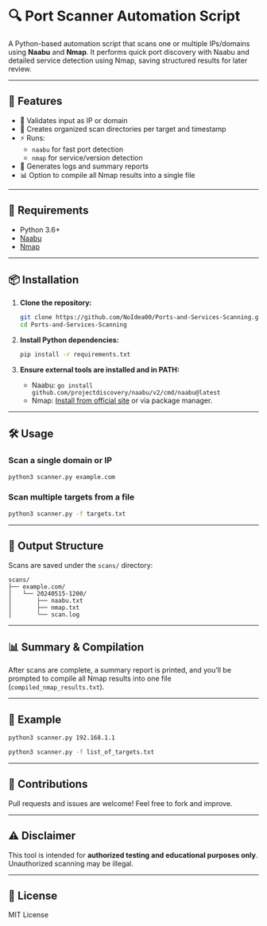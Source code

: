 # 🔍 Port Scanner Automation Script

A Python-based automation script that scans one or multiple IPs/domains using **Naabu** and **Nmap**. It performs quick port discovery with Naabu and detailed service detection using Nmap, saving structured results for later review.

---

## 🚀 Features

- 🔎 Validates input as IP or domain
- 📁 Creates organized scan directories per target and timestamp
- ⚡ Runs:
  - `naabu` for fast port detection
  - `nmap` for service/version detection
- 📝 Generates logs and summary reports
- 📊 Option to compile all Nmap results into a single file

---

## 🧰 Requirements

- Python 3.6+
- [Naabu](https://github.com/projectdiscovery/naabu)
- [Nmap](https://nmap.org)

---

## 📦 Installation

1. **Clone the repository:**

   ```bash
   git clone https://github.com/NoIdea00/Ports-and-Services-Scanning.git
   cd Ports-and-Services-Scanning
   ```

2. **Install Python dependencies:**

   ```bash
   pip install -r requirements.txt
   ```

3. **Ensure external tools are installed and in PATH:**

   - Naabu: `go install github.com/projectdiscovery/naabu/v2/cmd/naabu@latest`
   - Nmap: [Install from official site](https://nmap.org/download.html) or via package manager.

---

## 🛠 Usage

### Scan a single domain or IP

```bash
python3 scanner.py example.com
```

### Scan multiple targets from a file

```bash
python3 scanner.py -f targets.txt
```

---

## 📂 Output Structure

Scans are saved under the `scans/` directory:

```
scans/
├── example.com/
│   └── 20240515-1200/
│       ├── naabu.txt
│       ├── nmap.txt
│       └── scan.log
```

---

## 📊 Summary & Compilation

After scans are complete, a summary report is printed, and you’ll be prompted to compile all Nmap results into one file (`compiled_nmap_results.txt`).

---

## 🧪 Example

```bash
python3 scanner.py 192.168.1.1
```

```bash
python3 scanner.py -f list_of_targets.txt
```

---

## 🤝 Contributions

Pull requests and issues are welcome! Feel free to fork and improve.

---

## ⚠️ Disclaimer

This tool is intended for **authorized testing and educational purposes only**. Unauthorized scanning may be illegal.

---

## 📄 License

MIT License
